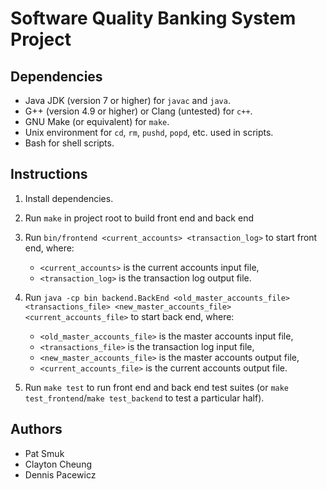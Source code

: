 # Software Quality Banking System Project

## Dependencies

 - Java JDK (version 7 or higher) for `javac` and `java`.
 - G++ (version 4.9 or higher) or Clang (untested) for `c++`.
 - GNU Make (or equivalent) for `make`.
 - Unix environment for `cd`, `rm`, `pushd`, `popd`, etc. used in scripts.
 - Bash for shell scripts.

## Instructions

 1. Install dependencies.

 2. Run `make` in project root to build front end and back end

 3. Run `bin/frontend <current_accounts> <transaction_log>` to start front end,
    where:
     - `<current_accounts>` is the current accounts input file,
     - `<transaction_log>` is the transaction log output file.


 4. Run `java -cp bin backend.BackEnd <old_master_accounts_file>
    <transactions_file> <new_master_accounts_file> <current_accounts_file>`
    to start back end, where:
     - `<old_master_accounts_file>` is the master accounts input file,
     - `<transactions_file>` is the transaction log input file,
     - `<new_master_accounts_file>` is the master accounts output file,
     - `<current_accounts_file>` is the current accounts output file.


 5. Run `make test` to run front end and back end test suites (or
    `make test_frontend`/`make test_backend` to test a particular half).

## Authors

 - Pat Smuk
 - Clayton Cheung
 - Dennis Pacewicz
